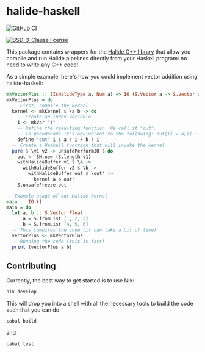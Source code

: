 # halide-haskell

[![GitHub CI](https://github.com/twesterhout/halide-haskell/actions/workflows/ci.yml/badge.svg)](https://github.com/twesterhout/halide-haskell/actions/workflows/ci.yml)
<!-- [![Hackage](https://img.shields.io/hackage/v/halide-haskell.svg?logo=haskell)](https://hackage.haskell.org/package/halide-haskell)-->
[![BSD-3-Clause license](https://img.shields.io/badge/license-BSD--3--Clause-blue.svg)](LICENSE)

This package contains wrappers for the [Halide C++ library](https://halide-lang.org/) that allow you compile and run Halide pipelines directly from your Haskell program: no need to write any C++ code!

As a simple example, here's how you could implement vector addition using halide-haskell:

```haskell
mkVectorPlus :: (IsHalideType a, Num a) => IO (S.Vector a -> S.Vector a -> S.Vector a)
mkVectorPlus = do
  -- First, compile the kernel
  kernel <- mkKernel $ \a b -> do
    -- Create an index variable
    i <- mkVar "i"
    -- Define the resulting function. We call it "out".
    -- In pseudocode it's equivalent to the following: out[i] = a[i] + b[i]
    define "out" i $ a ! i + b ! i
  -- Create a Haskell function that will invoke the kernel
  pure $ \v1 v2 -> unsafePerformIO $ do
    out <- SM.new (S.length v1)
    withHalideBuffer v1 $ \a ->
      withHalideBuffer v2 $ \b ->
        withHalideBuffer out $ \out' ->
          kernel a b out'
    S.unsafeFreeze out

-- Example usage of our Halide kernel
main :: IO ()
main = do
  let a, b :: S.Vector Float
      a = S.fromList [1, 2, 3]
      b = S.fromList [4, 5, 6]
  -- This compiles the code (it can take a bit of time)
  vectorPlus <- mkVectorPlus
  -- Running the code (this is fast)
  print (vectorPlus a b)
```

## Contributing

Currently, the best way to get started is to use Nix:

```sh
nix develop
```

This will drop you into a shell with all the necessary tools to build the code such that you can do

```sh
cabal build
```

and

```sh
cabal test
```



